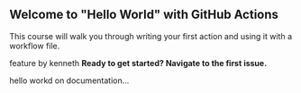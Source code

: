 ## Welcome to "Hello World" with GitHub Actions

This course will walk you through writing your first action and using it with a workflow file. 

feature by kenneth
**Ready to get started? Navigate to the first issue.**

hello workd on documentation...
